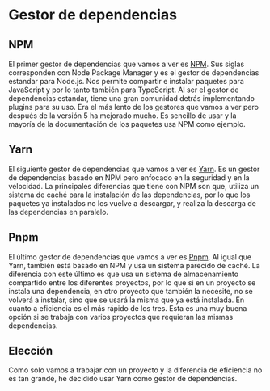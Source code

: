 # Gestor de dependencias

## NPM
El primer gestor de dependencias que vamos a ver es [NPM](https://www.npmjs.com/). Sus siglas corresponden con Node Package Manager y es el gestor de dependencias estandar para Node.js. Nos permite compartir e instalar paquetes para JavaScript y por lo tanto también para TypeScript. Al ser el gestor de dependencias estandar, tiene una gran comunidad detrás implementando plugins para su uso. Era el más lento de los gestores que vamos a ver pero después de la versión 5 ha mejorado mucho. Es sencillo de usar y la mayoría de la documentación de los paquetes usa NPM como ejemplo.

## Yarn
El siguiente gestor de dependencias que vamos a ver es [Yarn](https://yarnpkg.com/). Es un gestor de dependencias basado en NPM pero enfocado en la seguridad y en la velocidad. La principales diferencias que tiene con NPM son que, utiliza un sistema de caché para la instalación de las dependencias, por lo que los paquetes ya instalados no los vuelve a descargar, y realiza la descarga de las dependencias en paralelo.

## Pnpm
El último gestor de dependencias que vamos a ver es [Pnpm](https://pnpm.io/). Al igual que Yarn, también está basado en NPM y usa un sistema parecido de caché. La diferencia con este último es que usa un sistema de almacenamiento compartido entre los diferentes proyectos, por lo que si en un proyecto se instala una dependencia, en otro proyecto que también la necesite, no se volverá a instalar, sino que se usará la misma que ya está instalada. En cuanto a eficiencia es el más rápido de los tres. Esta es una muy buena opción si se trabaja con varios proyectos que requieran las mismas dependencias.

## Elección
Como solo vamos a trabajar con un proyecto y la diferencia de eficiencia no es tan grande, he decidido usar Yarn como gestor de dependencias.